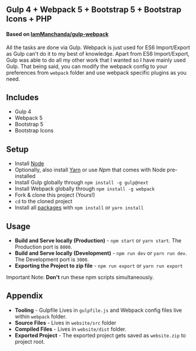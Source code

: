 ## Gulp 4 + Webpack 5 + Bootstrap 5 + Bootstrap Icons + PHP
#### Based on [IamManchanda/gulp-webpack](https://github.com/IamManchanda/gulp-webpack)

All the tasks are done via Gulp. Webpack is just used for ES6 Import/Export as Gulp can't do it to my best of knowledge. Apart from ES6 Import/Export, Gulp was able to do all my other work that I wanted so I have mainly used Gulp. That being said, you can modify the webpack config to your preferences from `webpack` folder and use webpack specific plugins as you need.

## Includes
- Gulp 4
- Webpack 5
- Bootstrap 5
- Bootstrap Icons

## Setup

- Install [Node](https://nodejs.org/)
- Optionally, also install [Yarn](https://yarnpkg.com/) or use *Npm* that comes with Node pre-installed
- Install Gulp globally through `npm install -g gulp@next`
- Install Webpack globally through `npm install -g webpack`
- Fork & clone this project (Yours!)
- `cd` to the cloned project
- Install all [packages](./package.json) with `npm install` or `yarn install`

## Usage

- **Build and Serve locally (Production)** - `npm start` or `yarn start`. The Production port is `8000`.
- **Build and Serve locally (Development)** - `npm run dev` or `yarn run dev`. The Development port is `3000`.
- **Exporting the Project to zip file** - `npm run export` or `yarn run export`

Important Note: **Don't** run these npm scripts simultaneously.

## Appendix

- **Tooling** - Gulpfile Lives in `gulpfile.js` and Webpack config files live within `webpack` folder.
- **Source Files** - Lives in `website/src` folder
- **Compiled Files** - Lives in `website/dist` folder. 
- **Exported Project** - The exported project gets saved as `website.zip` to project root.


